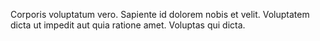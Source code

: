 Corporis voluptatum vero. Sapiente id dolorem nobis et velit. Voluptatem dicta ut impedit aut quia ratione amet. Voluptas qui dicta.